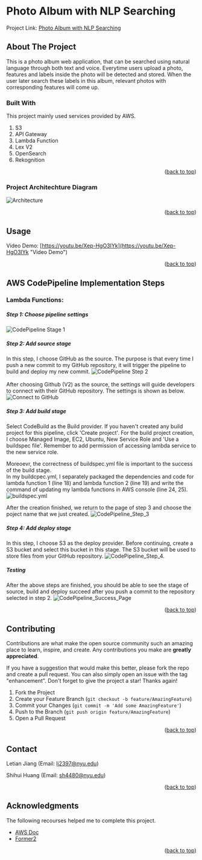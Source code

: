 <a name="readme-top"></a>
# Photo Album with NLP Searching
Project Link: [Photo Album with NLP Searching](http://photo-album-webpage.s3-website-us-east-1.amazonaws.com/)

## About The Project
This is a photo album web application, that can be searched using natural language through both text and voice. Everytime users upload a photo, features and labels inside the photo will be detected and stored. When the user later search these labels in this album, relevant photos with corresponding features will come up.

### Built With
This project mainly used services provided by AWS.

1. S3
2. API Gateway
3. Lambda Function
4. Lex V2
5. OpenSearch
6. Rekognition

<p align="right">(<a href="#readme-top">back to top</a>)</p>

### Project Architechture Diagram
![Architecture](./images_for_README/Architecture_Diagram.png)
<p align="right">(<a href="#readme-top">back to top</a>)</p>

## Usage
Video Demo: [https://youtu.be/Xep-HgO3IYk](https://youtu.be/Xep-HgO3IYk "Video Demo")
<p align="right">(<a href="#readme-top">back to top</a>)</p>

## AWS CodePipeline Implementation Steps
### Lambda Functions:
##### Step 1: Choose pipeline settings
![CodePipeline Stage 1](./images_for_README/CodePipeline/CodePipeline_Step_1.png)
##### Step 2: Add source stage
In this step, I choose GitHub as the source. The purpose is that every time I push a new commit to my GitHub repository, it will trigger the pipeline to build and deploy my new commit.
![CodePipeline Step 2](./images_for_README/CodePipeline/CodePipeline_Step_2.png)
<br />
<br />
After choosing Github (V2) as the source, the settings will guide developers to connect with their GitHub repository. The settings is shown as below.
![Connect to GitHub](./images_for_README/CodePipeline/CodePipeline_Step_2.2.png)
##### Step 3: Add build stage
Select CodeBuild as the Build provider. If you haven't created any build project for this pipeline, click 'Create project'. For the build project creation, I choose Managed Image, EC2, Ubuntu, New Service Role and 'Use a buildspec file'. Remember to add permission of accessing lambda service to the new service role. 

Moreoevr, the correctness of buildspec.yml file is important to the success of the build stage.<br />
In my buildcpec.yml, I separately packaged the dependencies and code for lambda function 1 (line 18) and lambda function 2 (line 19) and write the command of updating my lambda functions in AWS console (line 24, 25).
![buildspec.yml](./images_for_README/CodePipeline/buildspec.png)

After the creation finished, we return to the page of step 3 and choose the poject name that we just created.
![CodePipeline_Step_3](./images_for_README/CodePipeline/CodePipeline_Step_3.png)

##### Step 4: Add deploy stage
In this step, I choose S3 as the deploy provider. Before continuing, create a S3 bucket and select this bucket in this stage. The S3 bucket will be used to store files from your GitHub repository.
![CodePipeline_Step_4.](./images_for_README/CodePipeline/CodePipeline_Step_4.png)

##### Testing
After the above steps are finished, you should be able to see the stage of source, build and deploy succeed after you push a commit to the repository selected in step 2.
![CodePipeline_Success_Page](./images_for_README/CodePipeline/CodePipeline_Success_Page.png)

<p align="right">(<a href="#readme-top">back to top</a>)</p>

<!-- CONTRIBUTING -->
## Contributing

Contributions are what make the open source community such an amazing place to learn, inspire, and create. Any contributions you make are **greatly appreciated**.

If you have a suggestion that would make this better, please fork the repo and create a pull request. You can also simply open an issue with the tag "enhancement".
Don't forget to give the project a star! Thanks again!

1. Fork the Project
2. Create your Feature Branch (`git checkout -b feature/AmazingFeature`)
3. Commit your Changes (`git commit -m 'Add some AmazingFeature'`)
4. Push to the Branch (`git push origin feature/AmazingFeature`)
5. Open a Pull Request

<p align="right">(<a href="#readme-top">back to top</a>)</p>



<!-- CONTACT -->
## Contact

Letian Jiang (Email: lj2397@nyu.edu)

Shihui Huang (Email: sh4480@nyu.edu)


<p align="right">(<a href="#readme-top">back to top</a>)</p>



<!-- ACKNOWLEDGMENTS -->
## Acknowledgments

The following recourses helped me to complete this project.

* [AWS Doc](https://docs.aws.amazon.com/)
* [Former2](https://github.com/iann0036/former2)


<p align="right">(<a href="#readme-top">back to top</a>)</p>
